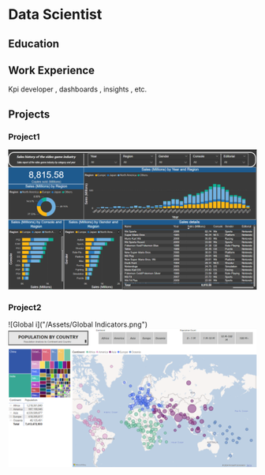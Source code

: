 # Data Scientist

## Education

## Work Experience
Kpi developer , dashboards , insights , etc.

## Projects

### Project1
![image](/Assets/image.png)


### Project2
![Global i]("/Assets/Global Indicators.png")
![Population](/Assets/Population_by_country.png)
